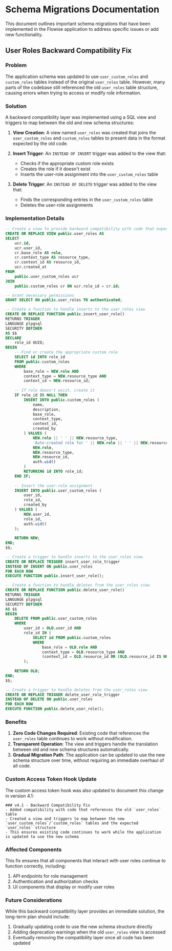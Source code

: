 # Schema Migrations Documentation

This document outlines important schema migrations that have been implemented in the Flowise application to address specific issues or add new functionality.

## User Roles Backward Compatibility Fix

### Problem
The application schema was updated to use `user_custom_roles` and `custom_roles` tables instead of the original `user_roles` table. However, many parts of the codebase still referenced the old `user_roles` table structure, causing errors when trying to access or modify role information.

### Solution
A backward compatibility layer was implemented using a SQL view and triggers to map between the old and new schema structures:

1. **View Creation**: A view named `user_roles` was created that joins the `user_custom_roles` and `custom_roles` tables to present data in the format expected by the old code.

2. **Insert Trigger**: An `INSTEAD OF INSERT` trigger was added to the view that:
   - Checks if the appropriate custom role exists
   - Creates the role if it doesn't exist
   - Inserts the user-role assignment into the `user_custom_roles` table

3. **Delete Trigger**: An `INSTEAD OF DELETE` trigger was added to the view that:
   - Finds the corresponding entries in the `user_custom_roles` table
   - Deletes the user-role assignments

### Implementation Details

```sql
-- Create a view to provide backward compatibility with code that expects a user_roles table
CREATE OR REPLACE VIEW public.user_roles AS
SELECT 
    ucr.id,
    ucr.user_id,
    cr.base_role AS role,
    cr.context_type AS resource_type,
    cr.context_id AS resource_id,
    ucr.created_at
FROM 
    public.user_custom_roles ucr
JOIN 
    public.custom_roles cr ON ucr.role_id = cr.id;

-- Grant necessary permissions
GRANT SELECT ON public.user_roles TO authenticated;

-- Create a function to handle inserts to the user_roles view
CREATE OR REPLACE FUNCTION public.insert_user_role()
RETURNS TRIGGER
LANGUAGE plpgsql
SECURITY DEFINER
AS $$
DECLARE
    role_id UUID;
BEGIN
    -- Find or create the appropriate custom role
    SELECT id INTO role_id
    FROM public.custom_roles
    WHERE 
        base_role = NEW.role AND
        context_type = NEW.resource_type AND
        context_id = NEW.resource_id;
        
    -- If role doesn't exist, create it
    IF role_id IS NULL THEN
        INSERT INTO public.custom_roles (
            name,
            description,
            base_role,
            context_type,
            context_id,
            created_by
        ) VALUES (
            NEW.role || ' ' || NEW.resource_type,
            'Auto-created role for ' || NEW.role || ' ' || NEW.resource_type,
            NEW.role,
            NEW.resource_type,
            NEW.resource_id,
            auth.uid()
        )
        RETURNING id INTO role_id;
    END IF;
    
    -- Insert the user-role assignment
    INSERT INTO public.user_custom_roles (
        user_id,
        role_id,
        created_by
    ) VALUES (
        NEW.user_id,
        role_id,
        auth.uid()
    );
    
    RETURN NEW;
END;
$$;

-- Create a trigger to handle inserts to the user_roles view
CREATE OR REPLACE TRIGGER insert_user_role_trigger
INSTEAD OF INSERT ON public.user_roles
FOR EACH ROW
EXECUTE FUNCTION public.insert_user_role();

-- Create a function to handle deletes from the user_roles view
CREATE OR REPLACE FUNCTION public.delete_user_role()
RETURNS TRIGGER
LANGUAGE plpgsql
SECURITY DEFINER
AS $$
BEGIN
    DELETE FROM public.user_custom_roles
    WHERE 
        user_id = OLD.user_id AND
        role_id IN (
            SELECT id FROM public.custom_roles
            WHERE 
                base_role = OLD.role AND
                context_type = OLD.resource_type AND
                (context_id = OLD.resource_id OR (OLD.resource_id IS NULL AND context_id IS NULL))
        );
    
    RETURN OLD;
END;
$$;

-- Create a trigger to handle deletes from the user_roles view
CREATE OR REPLACE TRIGGER delete_user_role_trigger
INSTEAD OF DELETE ON public.user_roles
FOR EACH ROW
EXECUTE FUNCTION public.delete_user_role();
```

### Benefits

1. **Zero Code Changes Required**: Existing code that references the `user_roles` table continues to work without modification.
2. **Transparent Operation**: The view and triggers handle the translation between old and new schema structures automatically.
3. **Gradual Migration Path**: The application can be updated to use the new schema structure over time, without requiring an immediate overhaul of all code.

### Custom Access Token Hook Update

The custom access token hook was also updated to document this change in version 4.1:

```
### v4.1 - Backward Compatibility Fix
- Added compatibility with code that references the old `user_roles` table
- Created a view and triggers to map between the new `user_custom_roles`/`custom_roles` tables and the expected `user_roles` structure
- This ensures existing code continues to work while the application is updated to use the new schema
```

### Affected Components

This fix ensures that all components that interact with user roles continue to function correctly, including:

1. API endpoints for role management
2. Authentication and authorization checks
3. UI components that display or modify user roles

### Future Considerations

While this backward compatibility layer provides an immediate solution, the long-term plan should include:

1. Gradually updating code to use the new schema structure directly
2. Adding deprecation warnings when the old `user_roles` view is accessed
3. Eventually removing the compatibility layer once all code has been updated 